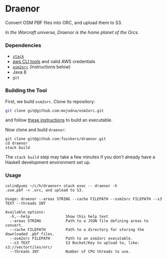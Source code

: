 # Draenor

Convert OSM PBF files into ORC, and upload them to S3.

*In the Warcraft universe, Draenor is the home planet of the Orcs.*

### Dependencies ###

- [`stack`](https://docs.haskellstack.org/en/stable/README/)
- [aws CLI tools](https://aws.amazon.com/cli/) and valid AWS credentials
- [`osm2orc`](https://github.com/mojodna/osm2orc) (instructions below)
- Java 8
- `git`

### Building the Tool ###

First, we build `osm2orc`. Clone its repository:

```bash
git clone git@github.com:mojodna/osm2orc.git
```

and follow [these instructions](https://github.com/mojodna/osm2orc#build) to build
an executable.

Now clone and build `draenor`:

```
git clone git@github.com:fosskers/draenor.git
cd draenor
stack build
```

The `stack build` step may take a few minutes if you don't already have a Haskell
development environment set up.

### Usage ###

```
colin@yumi ~/c/h/draenor> stack exec -- draenor -h
.osm.pbf -> .orc, and upload to S3.

Usage: draenor --areas STRING --cache FILEPATH --osm2orc FILEPATH --s3 TEXT --threads INT

Available options:
  -h,--help                Show this help text
  --areas STRING           Path to a JSON file defining areas to convert.
  --cache FILEPATH         Path to a directory for storing the downloaded .pbf files.
  --osm2orc FILEPATH       Path to an osm2orc executable.
  --s3 TEXT                S3 Bucket/Key to upload to, like: s3://vectortiles/orc/
  --threads INT            Number of CPU threads to use.
```
